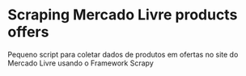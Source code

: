 ﻿# Scraping Mercado Livre products offers
Pequeno script para coletar dados de produtos em ofertas no site do Mercado Livre usando o Framework Scrapy
